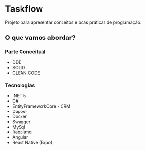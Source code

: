 # Taskflow
Projeto para apresentar conceitos e boas práticas de programação.

## O que vamos abordar?

### Parte Conceitual
- DDD
- SOLID
- CLEAN CODE

### Tecnologias
- .NET 5
- C#
- EntityFrameworkCore - ORM
- Dapper
- Docker
- Swagger
- MySql
- Rabbitmq
- Angular
- React Native (Expo)